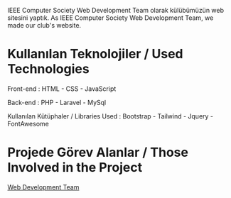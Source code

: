IEEE Computer Society Web Development Team olarak külübümüzün web sitesini yaptık.
As IEEE Computer Society Web Development Team, we made our club's website.

# Kullanılan Teknolojiler / Used Technologies

Front-end : HTML - CSS - JavaScript

Back-end : PHP - Laravel - MySql

Kullanılan Kütüphaler / Libraries Used : Bootstrap - Tailwind - Jquery - FontAwesome 

# Projede Görev Alanlar / Those Involved in the Project

<a  href="https://github.com/orgs/IEEEFiratComputerSociety/teams/webprogramming"> Web Development Team </a>


